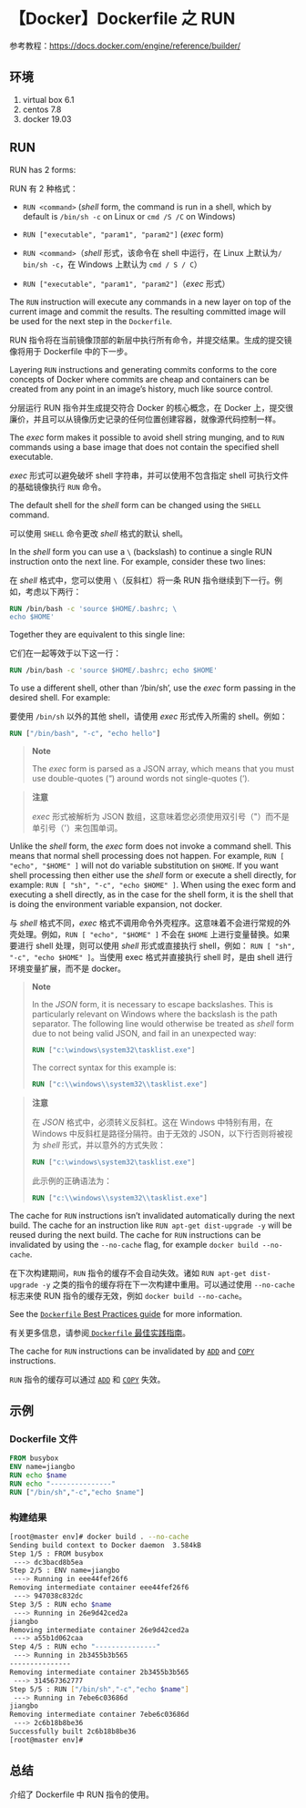 # 【Docker】Dockerfile 之 RUN

参考教程：https://docs.docker.com/engine/reference/builder/

## 环境

1. virtual box 6.1
2. centos 7.8
3. docker 19.03

## RUN

RUN has 2 forms:

RUN 有 2 种格式：

- `RUN <command>` (_shell_ form, the command is run in a shell, which by default is `/bin/sh -c` on Linux or `cmd /S /C` on Windows)
- `RUN ["executable", "param1", "param2"]` (_exec_ form)

- `RUN <command>`（_shell_ 形式，该命令在 shell 中运行，在 Linux 上默认为`/ bin/sh -c`，在 Windows 上默认为 `cmd / S / C`）
- `RUN ["executable", "param1", "param2"]`（_exec_ 形式）

The `RUN` instruction will execute any commands in a new layer on top of the current image and commit the results. The resulting committed image will be used for the next step in the `Dockerfile`.

RUN 指令将在当前镜像顶部的新层中执行所有命令，并提交结果。生成的提交镜像将用于 Dockerfile 中的下一步。

Layering `RUN` instructions and generating commits conforms to the core concepts of Docker where commits are cheap and containers can be created from any point in an image’s history, much like source control.

分层运行 RUN 指令并生成提交符合 Docker 的核心概念，在 Docker 上，提交很廉价，并且可以从镜像历史记录的任何位置创建容器，就像源代码控制一样。

The _exec_ form makes it possible to avoid shell string munging, and to `RUN` commands using a base image that does not contain the specified shell executable.

_exec_ 形式可以避免破坏 shell 字符串，并可以使用不包含指定 shell 可执行文件的基础镜像执行 `RUN` 命令。

The default shell for the _shell_ form can be changed using the `SHELL` command.

可以使用 `SHELL` 命令更改 _sh​​ell_ 格式的默认 shell。

In the _shell_ form you can use a `\` (backslash) to continue a single RUN instruction onto the next line. For example, consider these two lines:

在 _shell_ 格式中，您可以使用 `\`（反斜杠）将一条 RUN 指令继续到下一行。例如，考虑以下两行：


```Dockerfile
RUN /bin/bash -c 'source $HOME/.bashrc; \
echo $HOME'
```

Together they are equivalent to this single line:

它们在一起等效于以下这一行：

```Dockerfile
RUN /bin/bash -c 'source $HOME/.bashrc; echo $HOME'
```

To use a different shell, other than ‘/bin/sh’, use the _exec_ form passing in the desired shell. For example:

要使用 `/bin/sh` 以外的其他 shell，请使用 _exec_ 形式传入所需的 shell。例如：

```Dockerfile
RUN ["/bin/bash", "-c", "echo hello"]
```

> **Note**
> 
> The _exec_ form is parsed as a JSON array, which means that you must use double-quotes (“) around words not single-quotes (‘).

> **注意**
>
> _exec_ 形式被解析为 JSON 数组，这意味着您必须使用双引号（"）而不是单引号（'）来包围单词。

Unlike the _shell_ form, the _exec_ form does not invoke a command shell. This means that normal shell processing does not happen. For example, `RUN [ "echo", "$HOME" ]` will not do variable substitution on `$HOME`. If you want shell processing then either use the _shell_ form or execute a shell directly, for example: `RUN [ "sh", "-c", "echo $HOME" ]`. When using the exec form and executing a shell directly, as in the case for the shell form, it is the shell that is doing the environment variable expansion, not docker.

与 _shell_ 格式不同，_exec_ 格式不调用命令外壳程序。这意味着不会进行常规的外壳处理。例如，`RUN [ "echo", "$HOME" ]` 不会在 `$HOME` 上进行变量替换。如果要进行 shell 处理，则可以使用 _shell_ 形式或直接执行 shell，例如： `RUN [ "sh", "-c", "echo $HOME" ]`。当使用 exec 格式并直接执行 shell 时，是由 shell 进行环境变量扩展，而不是 docker。

> **Note**
> 
> In the _JSON_ form, it is necessary to escape backslashes. This is particularly relevant on Windows where the backslash is the path separator. The following line would otherwise be treated as _shell_ form due to not being valid JSON, and fail in an unexpected way:
> 
> ```Dockerfile
> RUN ["c:\windows\system32\tasklist.exe"]
> ```
> 
> The correct syntax for this example is:
> 
> ```Dockerfile
> RUN ["c:\\windows\\system32\\tasklist.exe"]
> ```

> **注意**
>
>在 _JSON_ 格式中，必须转义反斜杠。这在 Windows 中特别有用，在 Windows 中反斜杠是路径分隔符。由于无效的 JSON，以下行否则将被视为 _shell_ 形式，并以意外的方式失败：
>
>```Dockerfile
> RUN ["c:\windows\system32\tasklist.exe"]
>```
>
>此示例的正确语法为：
>
>```Dockerfile
> RUN ["c:\\windows\\system32\\tasklist.exe"]
>```

The cache for `RUN` instructions isn’t invalidated automatically during the next build. The cache for an instruction like `RUN apt-get dist-upgrade -y` will be reused during the next build. The cache for `RUN` instructions can be invalidated by using the `--no-cache` flag, for example `docker build --no-cache`.

在下次构建期间，`RUN` 指令的缓存不会自动失效。诸如 `RUN apt-get dist-upgrade -y` 之类的指令的缓存将在下一次构建中重用。可以通过使用 `--no-cache` 标志来使 RUN 指令的缓存无效，例如 `docker build --no-cache`。

See the [`Dockerfile` Best Practices guide](https://docs.docker.com/engine/userguide/eng-image/dockerfile_best-practices/) for more information.

有关更多信息，请参阅[ `Dockerfile` 最佳实践指南](https://docs.docker.com/engine/userguide/eng-image/dockerfile_best-practices/)。

The cache for `RUN` instructions can be invalidated by [`ADD`](https://docs.docker.com/engine/reference/builder/#add) and [`COPY`](https://docs.docker.com/engine/reference/builder/#copy) instructions.

`RUN` 指令的缓存可以通过 [`ADD`](https://docs.docker.com/engine/reference/builder/#add) 和 [`COPY`](https://docs.docker.com/engine/reference/builder/#copy) 失效。

## 示例

### Dockerfile 文件

```Dockerfile
FROM busybox
ENV name=jiangbo
RUN echo $name
RUN echo "---------------"
RUN ["/bin/sh","-c","echo $name"]
```

### 构建结果

```sh
[root@master env]# docker build . --no-cache
Sending build context to Docker daemon  3.584kB
Step 1/5 : FROM busybox
 ---> dc3bacd8b5ea
Step 2/5 : ENV name=jiangbo
 ---> Running in eee44fef26f6
Removing intermediate container eee44fef26f6
 ---> 947038c832dc
Step 3/5 : RUN echo $name
 ---> Running in 26e9d42ced2a
jiangbo
Removing intermediate container 26e9d42ced2a
 ---> a55b1d062caa
Step 4/5 : RUN echo "---------------"
 ---> Running in 2b3455b3b565
---------------
Removing intermediate container 2b3455b3b565
 ---> 314567362777
Step 5/5 : RUN ["/bin/sh","-c","echo $name"]
 ---> Running in 7ebe6c03686d
jiangbo
Removing intermediate container 7ebe6c03686d
 ---> 2c6b18b8be36
Successfully built 2c6b18b8be36
[root@master env]#
```

## 总结

介绍了 Dockerfile 中 RUN 指令的使用。